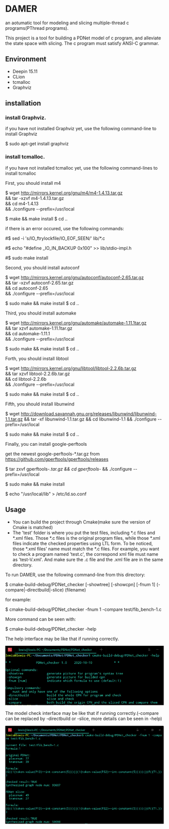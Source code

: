 # DAMER

an aotumatic tool for modeling and slicing multiple-thread c programs(PThread programs).

This project is a tool for building a PDNet model of c program, and alleviate the state space with slicing.
The c program must satisfy ANSI-C grammar.


## Environment
- Deepin 15.11
- CLion
- tcmalloc
- Graphviz

## installation 
### install Graphviz.

if you have not installed Graphviz yet, use the following command-line to install Graphviz

$ sudo apt-get install graphviz

### install tcmalloc.

if you have not installed tcmalloc yet, use the following command-lines to install tcmalloc

First, you should install m4

$ wget http://mirrors.kernel.org/gnu/m4/m4-1.4.13.tar.gz \
&& tar -xzvf m4-1.4.13.tar.gz \
&& cd m4-1.4.13 \
&& ./configure --prefix=/usr/local

$ make && make install
$ cd ..

if there is an error occured, use the following commands:

#$ sed -i 's/IO_ftrylockfile/IO_EOF_SEEN/' lib/*.c

#$ echo "#define _IO_IN_BACKUP 0x100" >> lib/stdio-impl.h

#$ sudo make install

Second, you should install autoconf

$ wget http://mirrors.kernel.org/gnu/autoconf/autoconf-2.65.tar.gz \
&& tar -xzvf autoconf-2.65.tar.gz \
&& cd autoconf-2.65 \
&& ./configure --prefix=/usr/local

$ sudo make && make install
$ cd ..

Third, you should install automake

$ wget http://mirrors.kernel.org/gnu/automake/automake-1.11.1tar.gz \
&& tar xzvf automake-1.11.1tar.gz \
&& cd automake-1.11.1 \
&& ./configure --prefix=/usr/local

$ sudo make && make install
$ cd ..

Forth, you should install libtool

$ wget http://mirrors.kernel.org/gnu/libtool/libtool-2.2.6b.tar.gz \
&& tar xzvf libtool-2.2.6b.tar.gz \
&& cd libtool-2.2.6b \
&& ./configure --prefix=/usr/local

$ sudo make && make install
$ cd ..

Fifth, you should install libunwind

$ wget http://download.savannah.gnu.org/releases/libunwind/libunwind-1.1.tar.gz
&& tar -xf libunwind-1.1.tar.gz
&& cd libunwind-1.1
&& ./configure --prefix=/usr/local 

$ sudo make && make install
$ cd ..

Finally, you can install google-perftools

get the newest google-perftools-*.tar.gz from https://github.com/gperftools/gperftools/releases

$ tar zxvf gperftools-*.tar.gz
&& cd gperftools-*
&& ./configure --prefix=/usr/local

$ sudo make && make install

$ echo "/usr/local/lib" > /etc/ld.so.conf 

## Usage

- You can build the project through Cmake(make sure the version of Cmake is matched)
- The 'test' folder is where you put the test files, including *.c files and *.xml files. Those *.c files is the original program files, while those *.xml files indicate the checked properties using LTL form. To be noticed, those *.xml files' name must match the *.c files. For example, you want to check a program named 'test.c', the correspond xml file must name as 'test-V.xml'. And make sure the .c file and the .xml file are in the same directory.


To run DAMER, use the following command-line from this directory:

$ cmake-build-debug/PDNet_checker [-showtree] [-showcpn] [-fnum 1] (-compare|-directbuild|-slice) (filename)

for example:

$ cmake-build-debug/PDNet_checker -fnum 1 -compare test/fib_bench-1.c

More command can be seen with:

$ cmake-build-debug/PDNet_checker -help

The help interface may be like that if running correctly.

![Image text](https://github.com/ccisman/DAMER/blob/master/pic/help.png)

The model check interface may be like that if running correctly.(-compare can be replaced by -directbuild or -slice, more details can be seen in -help)

![Image text](https://github.com/ccisman/DAMER/blob/master/pic/compare.png)
